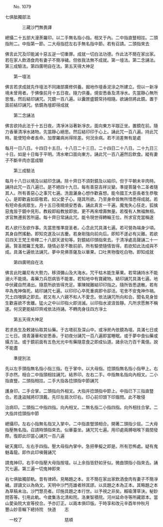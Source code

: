 ﻿　　No. 1079

七俱胝獨部法

　　　　三藏沙門無畏譯


總攝二十五部大漫荼羅印。以二手無名指小指。相叉于內。二中指直豎相拄。二頭指附二。中指第一節。二大母指捻左右手無名指中節。若有召請。二頭指來去

佛言此咒及印能滅十惡五逆一切重罪。成就一切白法功德。作此法不簡在家出家。若在家人飲酒食肉有妻子不簡凈穢。但依我法無不成就。第一壇法。第二念誦法。第三成驗法。第四廣明自在法。第五天得大神足

　　第一壇法

佛言若求成就先作壇法不同諸部廣修供養。掘地作壇香泥涂之所建立。但以一新凈境未曾用者。于佛像前月十五日夜。隨力供養。燒安悉香及清凈水。先當靜心無所思惟。然后結印誦咒。咒鏡一百八遍。以囊匣盛鏡常持相隨。欲誦但將此鏡。置于面前結印誦咒。依鏡為壇即得成就

　　第二念誦法

佛言欲持此法于十五日夜。清凈沐浴著新凈衣。面向東方半跏正坐。置鏡在前。隨力香華清凈水諸物。先當靜心絕思。然后結印印于心上。誦此咒一百八遍。持此咒時。能使短命者長命。加摩羅病尚得除差。何況余病。若不消差無有是處

每月一日八日。十四日十五日。十八日二十三日。二十四日二十八日。二十九日三十日。如是十日每于平明。清水嗽口面向東方。誦此咒一百八遍然后飲食。縱有妻子不斷辛肉亦當成驗

　　第三成驗法

每月十八日以境及以結印念誦。除十齊日不須對鏡及以結印。但于平朝未辛肉時。誦持此咒一百八遍已。是不絕四十九日。每有善惡吉祥災變。準提菩薩令二圣者隨其人。所有善惡心之事咒七遍。洗面灑身心想作歡喜想。能令國王大臣長者生恭敬心。是即歡喜如臣敬君。如父愛子心。隨其所欲。乃至身命皆無所惜悉得成就。若有短命長病眾生。月十五日夜曉燒安悉香。誦此真言一千遍。魔鬼失心狂走。狐擒惡鬼皆于鏡中見形。教殺即殺教放即放。更不再來增壽無量。若復有人無福無相。求官無遷貧苦所逼。每十齊日常誦此咒。能令現世得轉輪王位。所求官克當稱遂

若人欲行及欲作事。先當思惟準提圣者。心念此咒具滿七遍。若可營為端身少頃。其身自然搖動。即知克遂及以吉慶。若身剛強向前向后。即知不遂必有災難。若欲召四天王梵王帝釋二十八部天波旬等。對鏡結印頭指來去。于清凈處高聲誦二十一遍。賢圣閻羅王鬼眾。隨情必至不敢前卻。所有驅使隨情皆得。若欲知此法成與不成。具滿七遍依法誦咒。夢中見佛菩薩及以華果。口吐黑物復吃白物。即知成就

　　第四廣明自在法

佛言此陀羅尼有大勢力。移須彌山及大海水。咒干枯木能生華果。若常誦持水不能溺火不能燒。毒藥力兵怨病皆不能害。若知地中有寶藏物。結印誦咒具滿七遍。地中伏藏自然涌出。隨意所欲皆得充足。軍陳賊難結印印指之。隨所皆悉退散。若有卒為鬼神傷死。結印誦咒七遍。以印印心卒死重病即令卻活。宅舍不安鬼神作禍。咒土四塊鎮之即去。若又有人六親不和人不愛念。依法誦咒所向和合。聞名見身皆生歡喜欲不舍離。猛火之中以印指火即消滅。以印指水波浪皆靜。凡所求愿無不稱遂。何況更能結印齊戒依法持誦。不轉肉身往四方凈土

　　第五天得大神足

若求長生及敕諸仙取其仙藥。于古塔前及深山中。或凈房內依鏡為壇。具滿七日或三七日。燒青蓮華和安悉香。于初夜分誦咒一百八遍即當睡眠。或于夢中食仙藥或攝方法。或于鏡前面有五色光光中有藥隨意食之即成仙道。諸余功力百千萬億。說不能盡

　　準提別法

先以左手頭指無名指小指三指。在于掌中。以大母指。捻頭指無名指小指甲上。右手亦然。相合二中指頭相拄誦咒。結界印。左右二手。中指無名指向內相叉。二小指直豎。二頭指相拄。二手大指各捻頭指中節誦咒

護身印。二手合掌。二頭指向外相叉。大指并捻頭指中節上。中指已下三指直豎合。若逢盜賊將印頂戴。先印左肩次印右。印心前印頭下印眉問。此不敢侵

治病印。二頭指二中指四指。向內相叉。二無名指二小指四指。向外相拄合掌。二大指并捻頭指中節

總攝印。左右小指無名指叉入掌中。二中指直豎頭相合。開著二頭指少屈。二大母指壓無名指。召請時頭指來去。似華臺坐。誦咒咒七遍。用印處兩膊咽喉下眉間發際。復即此印當心誦咒一百八遍

破天魔印。左右手四指。壓大母指內掌中。急把拳擬之即是。所有恐怖處。疑有鬼魅毒龍。即作此印嗔聲誦咒

請鬼神印。右手中指壓大母指按壇。以上余指皆舒如牙似。微曲頭指小指來去。誦咒七遍。第三遍一切鬼神即來





右七俱胝獨部軌。昔有律師。見略題之本。言不簡在家出家飲酒食肉有妻子不簡凈穢。謬讀文以為偽文。天明中沙門亮雄者辨其謬。以具題之本為正本。其略題之本為草稿未治。沙門慧亮者。印施具題之本行世。以予視之非矣。賴瑜薄草決。秘鈔問答等。引用此軌。今歲集洛北清和院。洛東智積院。河州延命寺等所藏眾本。當山愛染院大宣等挍合。予亦訂正。以兩本俱印版。于時享和改元辛酉年仲秋月　　豐山妙音輪下總持院　快道　　志

　一校了　　　　　　　　　　慈順
